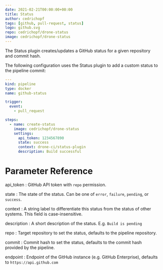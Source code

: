 ```yaml
---
date: 2021-02-21T00:00:00+00:00
title: Status
author: cedrichopf
tags: [github, pull-request, status]
logo: github.svg
repo: cedrichopf/drone-status
image: cedrichopf/drone-status
---
```


The Status plugin creates/updates a GitHub status for a given repository and commit hash.

The following configuration uses the Status plugin to add a custom status to the pipeline commit:

```yaml
---
kind: pipeline
type: docker
name: github-status

trigger:
  event:
    - pull_request

steps:
  - name: create-status
    image: cedrichopf/drone-status
    settings:
      api_token: 1234567890
      state: success
      context: drone-ci/status-plugin
      description: Build successful
```

# Parameter Reference

api_token
: GitHub API token with `repo` permission.

state
: The state of the status. Can be one of `error`, `failure`, `pending`, or `success`.

context
: A string label to differentiate this status from the status of other systems. This field is case-insensitive.

description
: A short description of the status. E.g. `Build is pending`

repo
: Target repository to set the status, defaults to the pipeline repository.

commit
: Commit hash to set the status, defaults to the commit hash provided by the pipeline.

endpoint
: Endpoint of the GitHub instance (e.g. GitHub Enterprise), defaults to `https://api.github.com`
